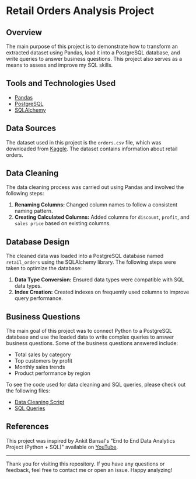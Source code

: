 
# Retail Orders Analysis Project

## Overview
The main purpose of this project is to demonstrate how to transform an extracted dataset using Pandas, load it into a PostgreSQL database, and write queries to answer business questions. This project also serves as a means to assess and improve my SQL skills.

## Tools and Technologies Used
- [Pandas](https://pandas.pydata.org/)
- [PostgreSQL](https://www.postgresql.org/)
- [SQLAlchemy](https://www.sqlalchemy.org/)

## Data Sources
The dataset used in this project is the `orders.csv` file, which was downloaded from [Kaggle](https://www.kaggle.com/). The dataset contains information about retail orders.

## Data Cleaning
The data cleaning process was carried out using Pandas and involved the following steps:
1. **Renaming Columns:** Changed column names to follow a consistent naming pattern.
2. **Creating Calculated Columns:** Added columns for `discount`, `profit`, and `sales price` based on existing columns.

## Database Design
The cleaned data was loaded into a PostgreSQL database named `retail_orders` using the SQLAlchemy library. The following steps were taken to optimize the database:
1. **Data Type Conversion:** Ensured data types were compatible with SQL data types.
2. **Index Creation:** Created indexes on frequently used columns to improve query performance.

## Business Questions
The main goal of this project was to connect Python to a PostgreSQL database and use the loaded data to write complex queries to answer business questions. Some of the business questions answered include:
- Total sales by category
- Top customers by profit
- Monthly sales trends
- Product performance by region

To see the code used for data cleaning and SQL queries, please check out the following files:
- [Data Cleaning Script](https://github.com/LakshmiPriyaDiwakar2706/Retail-Orders-Data-Analysis/blob/main/retailorders_datacleaning.ipynb)
- [SQL Queries](https://github.com/LakshmiPriyaDiwakar2706/Retail-Orders-Data-Analysis/blob/main/reatil_orders_output.sql)

## References
This project was inspired by Ankit Bansal's "End to End Data Analytics Project (Python + SQL)" available on [YouTube](https://www.youtube.com/).

---

Thank you for visiting this repository. If you have any questions or feedback, feel free to contact me or open an issue. Happy analyzing!
